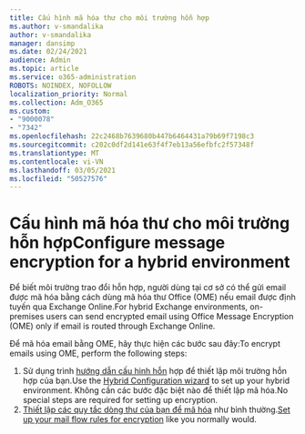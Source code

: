 ```yaml
---
title: Cấu hình mã hóa thư cho môi trường hỗn hợp
ms.author: v-smandalika
author: v-smandalika
manager: dansimp
ms.date: 02/24/2021
audience: Admin
ms.topic: article
ms.service: o365-administration
ROBOTS: NOINDEX, NOFOLLOW
localization_priority: Normal
ms.collection: Adm_O365
ms.custom:
- "9000078"
- "7342"
ms.openlocfilehash: 22c2468b7639680b447b6464431a79b69f7198c3
ms.sourcegitcommit: c202c0df2d141e63f4f7eb13a56efbfc2f57348f
ms.translationtype: MT
ms.contentlocale: vi-VN
ms.lasthandoff: 03/05/2021
ms.locfileid: "50527576"
---
```

# <a name="configure-message-encryption-for-a-hybrid-environment"></a><span data-ttu-id="7d3d6-102">Cấu hình mã hóa thư cho môi trường hỗn hợp</span><span class="sxs-lookup"><span data-stu-id="7d3d6-102">Configure message encryption for a hybrid environment</span></span>

<span data-ttu-id="7d3d6-103">Để biết môi trường trao đổi hỗn hợp, người dùng tại cơ sở có thể gửi email được mã hóa bằng cách dùng mã hóa thư Office (OME) nếu email được định tuyến qua Exchange Online.</span><span class="sxs-lookup"><span data-stu-id="7d3d6-103">For hybrid Exchange environments, on-premises users can send encrypted email using Office Message Encryption (OME) only if email is routed through Exchange Online.</span></span>

<span data-ttu-id="7d3d6-104">Để mã hóa email bằng OME, hãy thực hiện các bước sau đây:</span><span class="sxs-lookup"><span data-stu-id="7d3d6-104">To encrypt emails using OME, perform the following steps:</span></span>

1. <span data-ttu-id="7d3d6-105">Sử dụng trình [hướng dẫn cấu hình hỗn](https://docs.microsoft.com/Exchange/hybrid-configuration-wizard) hợp để thiết lập môi trường hỗn hợp của bạn.</span><span class="sxs-lookup"><span data-stu-id="7d3d6-105">Use the [Hybrid Configuration wizard](https://docs.microsoft.com/Exchange/hybrid-configuration-wizard) to set up your hybrid environment.</span></span> <span data-ttu-id="7d3d6-106">Không cần các bước đặc biệt nào để thiết lập mã hóa.</span><span class="sxs-lookup"><span data-stu-id="7d3d6-106">No special steps are required for setting up encryption.</span></span>
2. <span data-ttu-id="7d3d6-107">[Thiết lập các quy tắc dòng thư của bạn để mã hóa](https://docs.microsoft.com/microsoft-365/compliance/define-mail-flow-rules-to-encrypt-email) như bình thường.</span><span class="sxs-lookup"><span data-stu-id="7d3d6-107">[Set up your mail flow rules for encryption](https://docs.microsoft.com/microsoft-365/compliance/define-mail-flow-rules-to-encrypt-email) like you normally would.</span></span>


